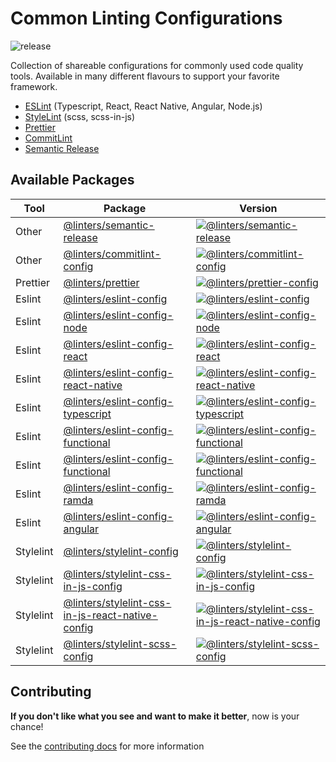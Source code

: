 # Common Linting Configurations

![release](https://github.com/developer239/linters/workflows/release/badge.svg)

Collection of shareable configurations for commonly used code quality tools. Available in many different flavours to support your favorite framework.

- [ESLint](https://github.com/eslint/eslint) (Typescript, React, React Native, Angular, Node.js)
- [StyleLint](https://github.com/stylelint/stylelint) (scss, scss-in-js)
- [Prettier](https://github.com/prettier/prettier)
- [CommitLint](https://github.com/conventional-changelog/commitlint) 
- [Semantic Release](https://github.com/semantic-release/github)

## Available Packages

| Tool       | Package                                                                                                           | Version                                                                            | 
| ---------- | ----------------------------------------------------------------------------------------------------------------- | -----------------------------------------------------------------------------------
| Other      | [@linters/semantic-release](packages/semantic-release)                                           | [![@linters/semantic-release][sr-badge]][sr-npm]                                   | 
| Other      | [@linters/commitlint-config](packages/commitlint-config)                                               | [![@linters/commitlint-config][cl-badge]][cl-npm]                                  | 
| Prettier   | [@linters/prettier](packages/prettier-config)                                                            | [![@linters/prettier-config][pr-badge]][pr-npm]                                    | 
| Eslint     | [@linters/eslint-config](packages/eslint-config)                                                           | [![@linters/eslint-config][es-badge]][es-npm]                                      | 
| Eslint     | [@linters/eslint-config-node](packages/eslint-config-node)                                                 | [![@linters/eslint-config-node][esnode-badge]][esnode-npm]                         | 
| Eslint     | [@linters/eslint-config-react](packages/eslint-config-react)                                               | [![@linters/eslint-config-react][esreact-badge]][esreact-npm]               | 
| Eslint     | [@linters/eslint-config-react-native](packages/eslint-config-react-native)                                 | [![@linters/eslint-config-react-native][esreacrn-badge]][esreacrn-npm]             | 
| Eslint     | [@linters/eslint-config-typescript](packages/eslint-config-typescript)                                     | [![@linters/eslint-config-typescript][ests-badge]][ests-npm]                       | 
| Eslint     | [@linters/eslint-config-functional](packages/eslint-config-functional)                                     | [![@linters/eslint-config-functional][esfc-badge]][esfc-npm]                       |  
| Eslint     | [@linters/eslint-config-functional](packages/eslint-config-jest)                                           | [![@linters/eslint-config-functional][esjest-badge]][esjest-npm]                   | 
| Eslint     | [@linters/eslint-config-ramda](packages/eslint-config-ramda)                                               | [![@linters/eslint-config-ramda][esrm-badge]][esrm-npm]                            | 
| Eslint     | [@linters/eslint-config-angular](packages/eslint-config-angular)                                           | [![@linters/eslint-config-angular][esng-badge]][esng-npm]                          | 
| Stylelint  | [@linters/stylelint-config](packages/stylelint-config)                                                  | [![@linters/stylelint-config][sl-badge]][sl-npm]                                   | 
| Stylelint  | [@linters/stylelint-css-in-js-config](packages/stylelint-css-in-js-config)                              | [![@linters/stylelint-css-in-js-config][sljs-badge]][sljs-npm]                     | 
| Stylelint  | [@linters/stylelint-css-in-js-react-native-config](packages/stylelint-css-in-js-react-native-config)    | [![@linters/stylelint-css-in-js-react-native-config][sljsrn-badge]][sljsrn-npm]    | 
| Stylelint  | [@linters/stylelint-scss-config](packages/stylelint-scss-config)                                        | [![@linters/stylelint-scss-config][slscss-badge]][slscss-npm]                      | 

## Contributing
**If you don't like what you see and want to make it better**, now is your chance!

See the [contributing docs](/CONTRIBUTING.md) for more information

[sr-badge]: https://badge.fury.io/js/%40linters%2Fsemantic-release.svg
[sr-npm]: https://badge.fury.io/js/%40linters%2Fsemantic-release

[cl-badge]: https://badge.fury.io/js/%40linters%2Fcommitlint-config.svg
[cl-npm]: https://badge.fury.io/js/%40linters%2Fcommitlint-config

[es-badge]: https://badge.fury.io/js/%40linters%2Feslint-config.svg
[es-npm]: https://badge.fury.io/js/%40linters%2Feslint-config

[esnode-badge]: https://badge.fury.io/js/%40linters%2Feslint-config-node.svg
[esnode-npm]: https://badge.fury.io/js/%40linters%2Feslint-config-node

[esreact-badge]: https://badge.fury.io/js/%40linters%2Feslint-config-react.svg
[esreact-npm]: https://badge.fury.io/js/%40linters%2Feslint-config-react

[esreacrn-badge]: https://badge.fury.io/js/%40linters%2Feslint-config-react-native.svg
[esreacrn-npm]: https://badge.fury.io/js/%40linters%2Feslint-config-react-native

[ests-badge]: https://badge.fury.io/js/%40linters%2Feslint-config-typescript.svg
[ests-npm]: https://badge.fury.io/js/%40linters%2Feslint-config-typescript

[esfc-badge]: https://badge.fury.io/js/%40linters%2Feslint-config-functional.svg
[esfc-npm]: https://badge.fury.io/js/%40linters%2Feslint-config-functional

[esjest-badge]: https://badge.fury.io/js/%40linters%2Feslint-config-jest.svg
[esjest-npm]: https://badge.fury.io/js/%40linters%2Feslint-config-jest

[esrm-badge]: https://badge.fury.io/js/%40linters%2Feslint-config-ramda.svg
[esrm-npm]: https://badge.fury.io/js/%40linters%2Feslint-config-ramda

[esng-badge]: https://badge.fury.io/js/%40linters%2Feslint-config-angular.svg
[esng-npm]: https://badge.fury.io/js/%40linters%2Feslint-config-angular

[sl-badge]: https://badge.fury.io/js/%40linters%2Feslint-config.svg
[sl-npm]: https://badge.fury.io/js/%40linters%2Feslint-config

[sljs-badge]: https://badge.fury.io/js/%40linters%2Fstylelint-css-in-js-config.svg
[sljs-npm]: https://badge.fury.io/js/%40linters%2Fstylelint-css-in-js-config

[sljsrn-badge]: https://badge.fury.io/js/%40linters%2Fstylelint-css-in-js-react-native-config.svg
[sljsrn-npm]: https://badge.fury.io/js/%40linters%2Fstylelint-css-in-js-react-native-config

[slscss-badge]: https://badge.fury.io/js/%40linters%2Fstylelint-scss-config.svg
[slscss-npm]: https://badge.fury.io/js/%40linters%2Fstylelint-scss-config

[pr-badge]: https://badge.fury.io/js/%40linters%2Feslint-config.svg
[pr-npm]: https://badge.fury.io/js/%40linters%2Feslint-config
